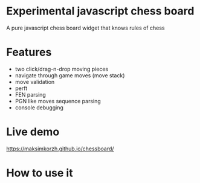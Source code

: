 # Experimental javascript chess board
A pure javascript chess board widget that knows rules of chess

# Features
 - two click/drag-n-drop moving pieces
 - navigate through game moves (move stack)
 - move validation
 - perft
 - FEN parsing
 - PGN like moves sequence parsing
 - console debugging

# Live demo
https://maksimkorzh.github.io/chessboard/

# How to use it

